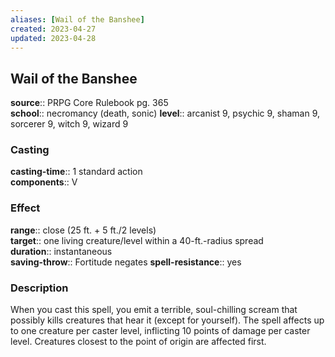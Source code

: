 ```yaml
---
aliases: [Wail of the Banshee]
created: 2023-04-27
updated: 2023-04-28
---
```


## Wail of the Banshee

**source**:: PRPG Core Rulebook pg. 365  
**school**:: necromancy (death, sonic)
**level**:: arcanist 9, psychic 9, shaman 9, sorcerer 9, witch 9, wizard 9

### Casting

**casting-time**:: 1 standard action  
**components**:: V

### Effect

**range**:: close (25 ft. + 5 ft./2 levels)  
**target**:: one living creature/level within a 40-ft.-radius spread  
**duration**:: instantaneous  
**saving-throw**:: Fortitude negates
**spell-resistance**:: yes

### Description

When you cast this spell, you emit a terrible, soul-chilling scream that possibly kills creatures that hear it (except for yourself). The spell affects up to one creature per caster level, inflicting 10 points of damage per caster level. Creatures closest to the point of origin are affected first.
